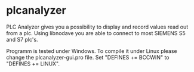 plcanalyzer
===========

PLC Analyzer gives you a possibility to display and record values read out from a plc. 
Using libnodave you are able to connect to most SIEMENS S5 and S7 plc's.


Programm is tested under Windows. To compile it under Linux please change the plcanalyzer-gui.pro file. 
Set "DEFINES += BCCWIN" to "DEFINES += LINUX".
